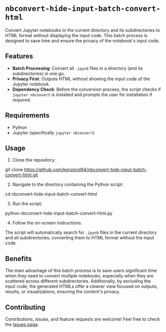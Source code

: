# `nbconvert-hide-input-batch-convert-html`

Convert Jupyter notebooks in the current directory and its subdirectories to HTML format without displaying the input code. This batch process is designed to save time and ensure the privacy of the notebook's input code.

## Features

- **Batch Processing**: Convert all `.ipynb` files in a directory (and its subdirectories) in one go.
- **Privacy First**: Outputs HTML without showing the input code of the Jupyter notebook.
- **Dependency Check**: Before the conversion process, the script checks if `jupyter nbconvert` is installed and prompts the user for installation if required.

## Requirements

- Python
- Jupyter (specifically `jupyter nbconvert`)

## Usage

1. Clone the repository:

git clone https://github.com/kenzend94/nbconvert-hide-input-batch-convert-html.git

2. Navigate to the directory containing the Python script:

cd nbconvert-hide-input-batch-convert-html

3. Run the script:

python nbconvert-hide-input-batch-convert-html.py

4. Follow the on-screen instructions.

The script will automatically search for `.ipynb` files in the current directory and all subdirectories, converting them to HTML format without the input code.

## Benefits

The main advantage of this batch process is to save users significant time when they need to convert multiple notebooks, especially when they are scattered across different subdirectories. Additionally, by excluding the input code, the generated HTMLs offer a cleaner view focused on outputs, results, or visualizations, ensuring the content's privacy.

## Contributing

Contributions, issues, and feature requests are welcome! Feel free to check the [Issues page](https://github.com/kenzend94/nbconvert-hide-input-batch-convert-html/issues).


